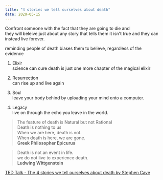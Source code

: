 ```yaml
---
title: "4 stories we tell ourselves about death"
date: 2020-05-15
---
```


Confront someone with the fact that they are going to die and   
they will beleive just about any story that tells them it isn't true and they can instead live forever.   

reminding people of death biases them to believe, regardless of the evidence

1. Elixir   
 science can cure death is just one more chapter of the magical elixir 

3. Resurrection   
can rise up and live again

3. Soul   
leave your body behind by uploading your mind onto a computer. 

4. Legacy   
live on through the echo you leave in the world.

> The feature of death is Natural but not Rational   
> Death is nothing to us   
> When we are here, death is not.    
> When death is here, we are gone.   
> **Greek Philosopher Epicurus**

> Death is not an event in life.   
> we do not live to experience death.   
> **Ludwing Wittgenstein**

[TED Talk - The 4 stories we tell ourselves about death by Stephen Cave](https://www.ted.com/talks/stephen_cave_the_4_stories_we_tell_ourselves_about_death)
